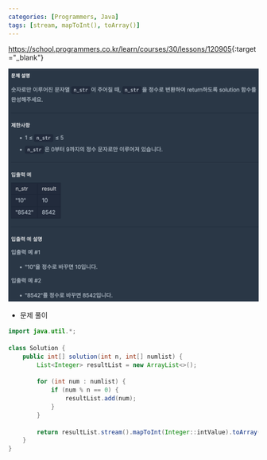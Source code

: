 ```yaml
---
categories: [Programmers, Java]
tags: [stream, mapToInt(), toArray()] 
---
```


<https://school.programmers.co.kr/learn/courses/30/lessons/120905>{:target="_blank"}

![문제](/assets/img/programmers/java/%EB%AC%B8%EC%9E%90%EC%97%B4%EC%9D%84_%EC%A0%95%EC%88%98%EB%A1%9C_%EB%B3%80%ED%99%98%ED%95%98%EA%B8%B0.png)

- 문제 풀이

```java
import java.util.*;

class Solution {
    public int[] solution(int n, int[] numlist) {
        List<Integer> resultList = new ArrayList<>();

        for (int num : numlist) {
            if (num % n == 0) {
                resultList.add(num);
            }
        }

        return resultList.stream().mapToInt(Integer::intValue).toArray(); // 리스트를 배열로 변환하여 반환
    }
}
```

